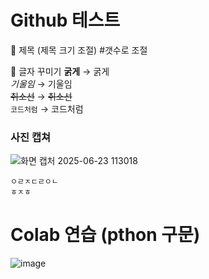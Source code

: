 # Github 테스트
📌 제목 (제목 크기 조절)
#갯수로 조절

📌 글자 꾸미기
**굵게** → 굵게  
*기울임* → 기울임  
~~취소선~~ → ~~취소선~~  
`코드처럼` → 코드처럼


### 사진 캡쳐
![화면 캡처 2025-06-23 113018](https://github.com/user-attachments/assets/9b41964a-e42c-4c7b-8e2c-366aa14a2492)
````
ㅇㄹㅈㄷㄹㅇㄴ
ㅎㅈㅎ
````


# Colab 연습 (pthon 구문)


![image](https://github.com/user-attachments/assets/b6fa1990-761a-4d20-afcf-55fc3a0e109a)
